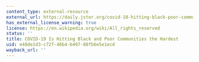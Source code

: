 ```yaml
---
content_type: external-resource
external_url: https://daily.jstor.org/covid-10-hitting-black-poor-communities-hardest/
has_external_license_warning: true
license: https://en.wikipedia.org/wiki/All_rights_reserved
status: ''
title: COVID-19 Is Hitting Black and Poor Communities the Hardest
uid: e48de1d3-c72f-46b4-b407-88fb6e5e1ecd
wayback_url: ''
---
```

